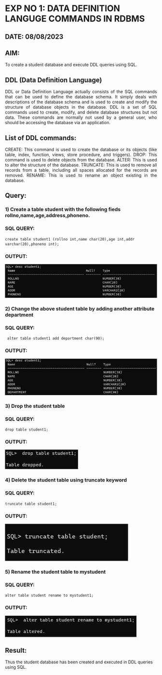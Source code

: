 # EXP NO 1: DATA DEFINITION LANGUGE COMMANDS IN RDBMS
## DATE: 08/08/2023
## AIM:
To create a student database and execute DDL queries using SQL.


## DDL (Data Definition Language)
<div align="justify">
DDL or Data Definition Language actually consists of the SQL commands that can be used to define the database schema. It simply deals with descriptions of the database schema and is used to create and modify the structure of database objects in the database. DDL is a set of SQL commands used to create, modify, and delete database structures but not data. These commands are normally not used by a general user, who should be accessing the database via an application.
</div>
 
## List of DDL commands: 
<div align="justify">
CREATE: This command is used to create the database or its objects (like table, index, function, views, store procedure, and triggers).
DROP: This command is used to delete objects from the database.
ALTER: This is used to alter the structure of the database.
TRUNCATE: This is used to remove all records from a table, including all spaces allocated for the records are removed.
RENAME: This is used to rename an object existing in the database.
</div>

## Query:
### 1) Create a table student with the following fieds rollno,name,age,address,phoneno.

### SQL QUERY: 
```
create table student1 (rollno int,name char(20),age int,addr varchar(20),phoneno int);
```

### OUTPUT:
![Alt text](image.png)

### 2) Change the above student table by adding another attribute department

### SQL QUERY: 
```
 alter table student1 add department char(90);
```
### OUTPUT:
![Alt text](image-1.png)

### 3) Drop the student table
 
### SQL QUERY: 
```
drop table student1;
```

### OUTPUT:
![Alt text](image-2.png)

### 4) Delete the student table using truncate keyword

### SQL QUERY: 
```
truncate table student1;
```

### OUTPUT:

![Alt text](image-3.png)

### 5) Rename the student table to mystudent

### SQL QUERY: 
``` 
alter table student rename to mystudent1;
```
### OUTPUT:
![Alt text](image-4.png)

## Result:
Thus the student database has been created and executed in DDL queries using SQL.
